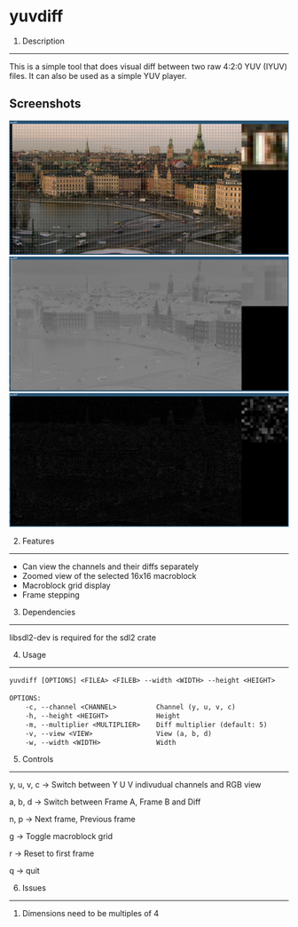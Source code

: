 yuvdiff
========

1. Description
-----------

This is a simple tool that does visual diff between two raw 4:2:0 YUV (IYUV)
files. It can also be used as a simple YUV player.

Screenshots
-----------
![Alt text](screens/screen1.png)
![Alt text](screens/screen2.png)
![Alt text](screens/screen3.png)

2. Features
-----------
  * Can view the channels and their diffs separately
  * Zoomed view of the selected 16x16 macroblock
  * Macroblock grid display
  * Frame stepping

3. Dependencies
-----------
libsdl2-dev is required for the sdl2 crate

4. Usage
-----------

	yuvdiff [OPTIONS] <FILEA> <FILEB> --width <WIDTH> --height <HEIGHT>

	OPTIONS:
		-c, --channel <CHANNEL>          Channel (y, u, v, c)
		-h, --height <HEIGHT>            Height
		-m, --multiplier <MULTIPLIER>    Diff multiplier (default: 5)
		-v, --view <VIEW>                View (a, b, d)
		-w, --width <WIDTH>              Width


5. Controls
-----------
y, u, v, c -> Switch between Y U V indivudual channels and RGB view

a, b, d -> Switch between Frame A, Frame B and Diff

n, p -> Next frame, Previous frame

g -> Toggle macroblock grid

r -> Reset to first frame

q -> quit



6. Issues
-----------
  1. Dimensions need to be multiples of 4
